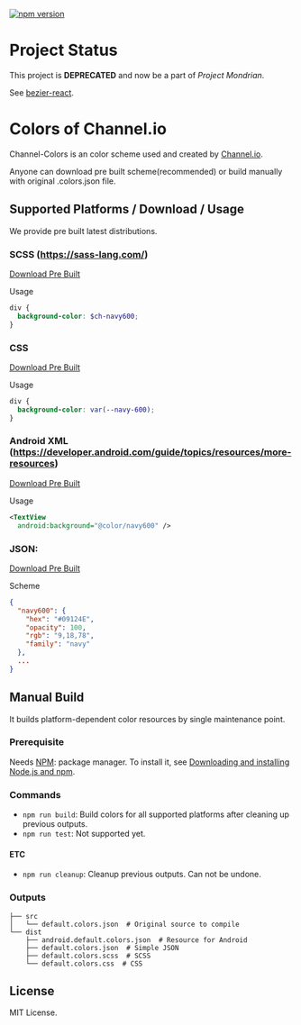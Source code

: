 [![npm version](https://badge.fury.io/js/channel-colors.svg)](https://badge.fury.io/js/channel-colors)

# Project Status
This project is **DEPRECATED** and now be a part of _Project Mondrian_.

See [bezier-react](https://github.com/channel-io/bezier-react).

# Colors of Channel.io
Channel-Colors is an color scheme used and created by [Channel.io](https://www.channel.io/).

Anyone can download pre built scheme(recommended) or build manually with original .colors.json file.

## Supported Platforms / Download / Usage
We provide pre built latest distributions.

### SCSS (https://sass-lang.com/)
[Download Pre Built](http://cdn.channel.io/colors/default.colors.scss)

Usage
```scss
div {
  background-color: $ch-navy600;
}
```

### CSS
[Download Pre Built](http://cdn.channel.io/colors/default.colors.css)

Usage
```css
div {
  background-color: var(--navy-600);
}
```

### Android XML (https://developer.android.com/guide/topics/resources/more-resources)
[Download Pre Built](http://cdn.channel.io/colors/android.default.colors.xml)

Usage
```xml
<TextView
  android:background="@color/navy600" />
```

### JSON:
[Download Pre Built](http://cdn.channel.io/colors/default.colors.json)

Scheme
```json
{
  "navy600": {
    "hex": "#09124E",
    "opacity": 100,
    "rgb": "9,18,78",
    "family": "navy"
  },
  ...
}
```

## Manual Build
It builds platform-dependent color resources by single maintenance point.

### Prerequisite
Needs [NPM](https://www.npmjs.com/): package manager.
To install it, see [Downloading and installing Node.js and npm](https://docs.npmjs.com/downloading-and-installing-node-js-and-npm).

### Commands
- `npm run build`: Build colors for all supported platforms after cleaning up previous outputs.
- `npm run test`: Not supported yet.

#### ETC
- `npm run cleanup`: Cleanup previous outputs. Can not be undone.

### Outputs
```
├── src
│   └── default.colors.json  # Original source to compile
└── dist
    ├── android.default.colors.json  # Resource for Android
    ├── default.colors.json  # Simple JSON
    ├── default.colors.scss  # SCSS
    └── default.colors.css  # CSS
```

## License
MIT License.
